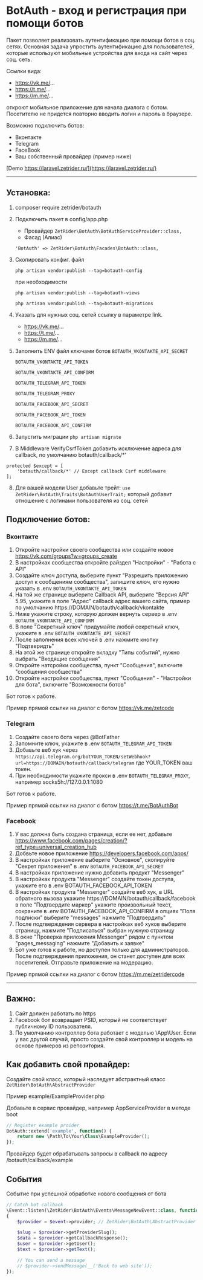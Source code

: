 # BotAuth - вход и регистрация при помощи ботов

Пакет позволяет реализовать аутентификацию при помощи ботов в соц. сетях.
Основная задача упростить аутентификацию для пользователей, которые используют мобильные устройства для входа на сайт через соц. сеть.

Ссылки вида:

* https://vk.me/...
* https://t.me/...
* https://m.me/...

откроют мобильное приложение для начала диалога с ботом. Посетителю не придется повторно вводить логин и пароль в браузере.

Возможно подключить ботов:

* Вконтакте
* Telegram
* FaceBook
* Ваш собственный провайдер (пример ниже)

[Demo https://laravel.zetrider.ru/](https://laravel.zetrider.ru/)
____

## Установка:

1. composer require zetrider/botauth

2. Подключить пакет в config/app.php
    * Провайдер
    ```ZetRider\BotAuth\BotAuthServiceProvider::class,```
    * Фасад (Алиас)

    ```'BotAuth' => ZetRider\BotAuth\Facades\BotAuth::class,```

3. Скопировать конфиг. файл

   ``` php artisan vendor:publish --tag=botauth-config ```

   при необходимости

   ``` php artisan vendor:publish --tag=botauth-views ```

   ``` php artisan vendor:publish --tag=botauth-migrations ```

4. Указать для нужных соц. сетей ссылку в параметре link.

    * https://vk.me/...
    * https://t.me/...
    * https://m.me/...

5. Заполнить ENV файл ключами ботов
   ```BOTAUTH_VKONTAKTE_API_SECRET```

    ```BOTAUTH_VKONTAKTE_API_TOKEN```

    ```BOTAUTH_VKONTAKTE_API_CONFIRM```

    ```BOTAUTH_TELEGRAM_API_TOKEN```

    ```BOTAUTH_TELEGRAM_PROXY```

    ```BOTAUTH_FACEBOOK_API_SECRET```

    ```BOTAUTH_FACEBOOK_API_TOKEN```

    ```BOTAUTH_FACEBOOK_API_CONFIRM```

6. Запустить миграции
    ``` php artisan migrate ```

7. В Middleware VerifyCsrfToken добавить исключение адреса для callback, по умолчанию botauth/callback/*'
```
protected $except = [
    'botauth/callback/*' // Except callback Csrf middleware
];
```

8. Для вашей модели User добавьте трейт:
```use ZetRider\BotAuth\Traits\BotAuthUserTrait;```
который добавит отношение с логинами пользователя из соц. сетей

## Подключение ботов:

### Вконтакте
1. Откройте настройки своего сообщества или создайте новое https://vk.com/groups?w=groups_create
2. В настройках сообщества откройте райздел "Настройки" - "Работа с API"
3. Создайте ключ доступа, выберите пункт "Разрешить приложению доступ к сообщениям сообщества", запишите ключ, его нужно указать в .env ```BOTAUTH_VKONTAKTE_API_TOKEN```
4. На той же странице выберите Callback API, выберите "Версия API" 5.95, укажите в поле "Адрес" callback адрес вашего сайта, пример по умолчанию https://DOMAIN/botauth/callback/vkontakte
5. Ниже укажите строку, которую должен вернуть сервер в .env ```BOTAUTH_VKONTAKTE_API_CONFIRM```
6. В поле "Секретный ключ" придумайте любой секретный ключ, укажите в .env ```BOTAUTH_VKONTAKTE_API_SECRET```
7. После заполнения всех ключей в .env нажмите кнопку "Подтверидть"
8. На этой же странице откройте вкладку "Типы событий", нужно выбрать "Входящие сообщения"
9. Откройте натсройки сообщества, пункт "Сообщения", включите "сообщения сообщества"
10. Откройте настройки сообщества, пункт "Сообщения" - "Настройки для бота", включите "Возможности ботов"

Бот готов к работе.

Пример прямой ссылки на диалог с ботом https://vk.me/zetcode

### Telegram
1. Создайте своего бота через @BotFather
2. Запомните ключ, укажите в .env ```BOTAUTH_TELEGRAM_API_TOKEN```
3. Добавьте веб хук через
```https://api.telegram.org/botYOUR_TOKEN/setWebhook?url=https://DOMAIN/botauth/callback/telegram```
где YOUR_TOKEN ваш токен.
4. При необходимости укажите прокси в .env
```BOTAUTH_TELEGRAM_PROXY```, например socks5h://127.0.0.1:1080

Бот готов к работе.

Пример прямой ссылки на диалог с ботом https://t.me/BotAuthBot

### Facebook

1. У вас должна быть создана страница, если ее нет, добавьте https://www.facebook.com/pages/creation/?ref_type=universal_creation_hub
2. Добвьте новое приложение https://developers.facebook.com/apps/
3. В настройках приложение выберите "Основное", скопируйте "Секрет приложения" в .env ```BOTAUTH_FACEBOOK_API_SECRET```
4. В настройках приложение нужно добавить продукт "Messenger"
5. В настройках продукта "Messenger" создайте токен доступа, укажите его в .env BOTAUTH_FACEBOOK_API_TOKEN
6. В настройках продукта "Messenger" создайте веб хук, в URL обратного вызова укажите https://DOMAIN/botauth/callback/facebook
в поле "Подтвердите маркер" укажите произвольный текст, сохраните в .env BOTAUTH_FACEBOOK_API_CONFIRM
в опциях "Поля подписки" выберите "messages"
нажмите "Подтвердить"
6. После подтверждения сервера в настройках веб хуков выберите страницу, нажмите "Подписаться" выбран нужную страницу
7. В окне "Проверка приложения Messenger" рядом с пунктом "pages_messaging" нажмите "Добавить к заявке"
8. Бот уже готов к работе, но доступен только для администраторов. После подтверждения приложения, он станет доступен для всех посетителей. Отправьте приложение на модерацию.

Пример прямой ссылки на диалог с ботом https://m.me/zetridercode

___

## Важно:
1. Сайт должен работать по https
2. Facebook бот возвращает PSID, который не соответствует публичному ID пользователя.
3. По умолчанию контроллер бота работает с моделью \App\User. Если у вас другой случай, просто создайте свой контроллер и модель на основе примеров из репозитория.

## Как добавить свой провайдер:
Создайте свой класс, который наследует абстрактный класс ```ZetRider\BotAuth\AbstractProvider```

Пример example/ExampleProvider.php

Добавьте в сервис провайдер, например AppServiceProvider в методе boot

```php
// Register example proider
BotAuth::extend('example', function() {
    return new \Path\To\Your\Class\ExampleProvider();
});
```
Провайдер будет обрабатывать запросы в callback по адресу /botauth/callback/example

## События
Событие при успешной обработке нового сообщения от бота

```php
// Catch bot callback
\Event::listen(\ZetRider\BotAuth\Events\MessageNewEvent::class, function($event)
{
    $provider = $event->provider; // ZetRider\BotAuth\AbstractProvider

    $slug = $provider->getProviderSlug();
    $data = $provider->getCallbackResponse();
    $user = $provider->getUser();
    $text = $provider->getText();

    // You can send a message
    // $provider->sendMessage(__('Back to web site'));
});
```